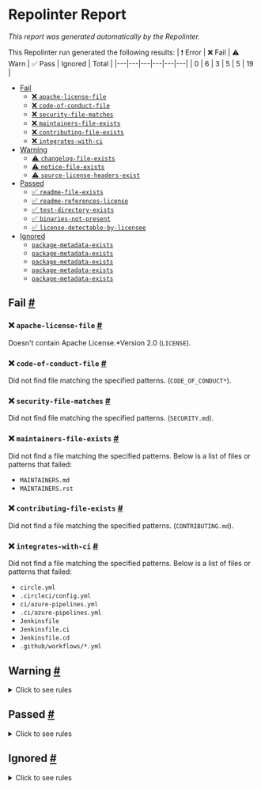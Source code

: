 # Repolinter Report

*This report was generated automatically by the Repolinter.*

This Repolinter run generated the following results:
| ❗  Error | ❌  Fail | ⚠️  Warn | ✅  Pass | Ignored | Total |
|---|---|---|---|---|---|
| 0 | 6 | 3 | 5 | 5 | 19 |

- [Fail](#user-content-fail)
  - [❌ `apache-license-file`](#user-content--apache-license-file)
  - [❌ `code-of-conduct-file`](#user-content--code-of-conduct-file)
  - [❌ `security-file-matches`](#user-content--security-file-matches)
  - [❌ `maintainers-file-exists`](#user-content--maintainers-file-exists)
  - [❌ `contributing-file-exists`](#user-content--contributing-file-exists)
  - [❌ `integrates-with-ci`](#user-content--integrates-with-ci)
- [Warning](#user-content-warning)
  - [⚠️ `changelog-file-exists`](#user-content--changelog-file-exists)
  - [⚠️ `notice-file-exists`](#user-content--notice-file-exists)
  - [⚠️ `source-license-headers-exist`](#user-content--source-license-headers-exist)
- [Passed](#user-content-passed)
  - [✅ `readme-file-exists`](#user-content--readme-file-exists)
  - [✅ `readme-references-license`](#user-content--readme-references-license)
  - [✅ `test-directory-exists`](#user-content--test-directory-exists)
  - [✅ `binaries-not-present`](#user-content--binaries-not-present)
  - [✅ `license-detectable-by-licensee`](#user-content--license-detectable-by-licensee)
- [Ignored](#user-content-ignored)
  - [`package-metadata-exists`](#user-content-package-metadata-exists)
  - [`package-metadata-exists`](#user-content-package-metadata-exists)
  - [`package-metadata-exists`](#user-content-package-metadata-exists)
  - [`package-metadata-exists`](#user-content-package-metadata-exists)
  - [`package-metadata-exists`](#user-content-package-metadata-exists)

## Fail <a href="#user-content-fail" id="fail">#</a>

### ❌ `apache-license-file` <a href="#user-content--apache-license-file" id="-apache-license-file">#</a>

Doesn't contain Apache License.*Version 2.0 (`LICENSE`).

### ❌ `code-of-conduct-file` <a href="#user-content--code-of-conduct-file" id="-code-of-conduct-file">#</a>

Did not find file matching the specified patterns. (`CODE_OF_CONDUCT*`).

### ❌ `security-file-matches` <a href="#user-content--security-file-matches" id="-security-file-matches">#</a>

Did not find file matching the specified patterns. (`SECURITY.md`).

### ❌ `maintainers-file-exists` <a href="#user-content--maintainers-file-exists" id="-maintainers-file-exists">#</a>

Did not find a file matching the specified patterns. Below is a list of files or patterns that failed:

- `MAINTAINERS.md`
- `MAINTAINERS.rst`

### ❌ `contributing-file-exists` <a href="#user-content--contributing-file-exists" id="-contributing-file-exists">#</a>

Did not find a file matching the specified patterns. (`CONTRIBUTING.md`).

### ❌ `integrates-with-ci` <a href="#user-content--integrates-with-ci" id="-integrates-with-ci">#</a>

Did not find a file matching the specified patterns. Below is a list of files or patterns that failed:

- `circle.yml`
- `.circleci/config.yml`
- `ci/azure-pipelines.yml`
- `.ci/azure-pipelines.yml`
- `Jenkinsfile`
- `Jenkinsfile.ci`
- `Jenkinsfile.cd`
- `.github/workflows/*.yml`


## Warning <a href="#user-content-warning" id="warning">#</a>

<details>
<summary>Click to see rules</summary>

### ⚠️ `changelog-file-exists` <a href="#user-content--changelog-file-exists" id="-changelog-file-exists">#</a>

Did not find a file matching the specified patterns. (`CHANGELOG.md`).

### ⚠️ `notice-file-exists` <a href="#user-content--notice-file-exists" id="-notice-file-exists">#</a>

Did not find a file matching the specified patterns. (`NOTICE*`).

### ⚠️ `source-license-headers-exist` <a href="#user-content--source-license-headers-exist" id="-source-license-headers-exist">#</a>

Below is a list of files or patterns that failed:

- `docs/locale/es/source/_build/html/_static/doctools.js`: The first 7 lines do not contain the pattern(s): License.
- `docs/locale/es/source/_build/html/_static/documentation_options.js`: The first 7 lines do not contain the pattern(s): Copyright, License.
- `docs/locale/es/source/_build/html/_static/jquery-3.4.1.js`: The first 7 lines do not contain the pattern(s): Copyright, License.
- `docs/locale/es/source/_build/html/_static/jquery.js`: The first 7 lines do not contain the pattern(s): Copyright.
- `docs/locale/es/source/_build/html/_static/language_data.js`: The first 7 lines do not contain the pattern(s): Copyright, License.
- `docs/locale/es/source/_build/html/_static/searchtools.js`: The first 7 lines do not contain the pattern(s): License.
- `docs/locale/es/source/_build/html/_static/underscore-1.3.1.js`: The first 7 lines do not contain the pattern(s): Copyright.
- `docs/locale/es/source/_build/html/_static/underscore.js`: The first 7 lines do not contain the pattern(s): Copyright.
- `docs/locale/pt_BR/source/_build/html/_static/doctools.js`: The first 7 lines do not contain the pattern(s): License.
- `docs/locale/pt_BR/source/_build/html/_static/documentation_options.js`: The first 7 lines do not contain the pattern(s): Copyright, License.
- `docs/locale/pt_BR/source/_build/html/_static/jquery-3.4.1.js`: The first 7 lines do not contain the pattern(s): Copyright, License.
- `docs/locale/pt_BR/source/_build/html/_static/jquery.js`: The first 7 lines do not contain the pattern(s): Copyright.
- `docs/locale/pt_BR/source/_build/html/_static/language_data.js`: The first 7 lines do not contain the pattern(s): Copyright, License.
- `docs/locale/pt_BR/source/_build/html/_static/searchtools.js`: The first 7 lines do not contain the pattern(s): License.
- `docs/locale/pt_BR/source/_build/html/_static/underscore-1.3.1.js`: The first 7 lines do not contain the pattern(s): Copyright.
- `docs/locale/pt_BR/source/_build/html/_static/underscore.js`: The first 7 lines do not contain the pattern(s): Copyright.
- `docs/locale/es/source/_build/html/_static/js/modernizr.min.js`: The first 7 lines do not contain the pattern(s): Copyright, License.
- `docs/locale/es/source/_build/html/_static/js/theme.js`: The first 7 lines do not contain the pattern(s): Copyright.
- `docs/locale/pt_BR/source/_build/html/_static/js/modernizr.min.js`: The first 7 lines do not contain the pattern(s): Copyright, License.
- `docs/locale/pt_BR/source/_build/html/_static/js/theme.js`: The first 7 lines do not contain the pattern(s): Copyright.

</details>

## Passed <a href="#user-content-passed" id="passed">#</a>

<details>
<summary>Click to see rules</summary>

### ✅ `readme-file-exists` <a href="#user-content--readme-file-exists" id="-readme-file-exists">#</a>

Found file (`README.md`).

### ✅ `readme-references-license` <a href="#user-content--readme-references-license" id="-readme-references-license">#</a>

Contains license (`README.md`).

### ✅ `test-directory-exists` <a href="#user-content--test-directory-exists" id="-test-directory-exists">#</a>

Found file (`docs/locale/ar/source/test_network.md`).

### ✅ `binaries-not-present` <a href="#user-content--binaries-not-present" id="-binaries-not-present">#</a>

Excluded file type doesn't exist. (`**/*.exe,**/*.dll,!**/node_modules/**`).

### ✅ `license-detectable-by-licensee` <a href="#user-content--license-detectable-by-licensee" id="-license-detectable-by-licensee">#</a>

Licensee identified the license for project: CC-BY-4.0.

</details>

## Ignored <a href="#user-content-ignored" id="ignored">#</a>

<details>
<summary>Click to see rules</summary>

### `package-metadata-exists` <a href="#user-content-package-metadata-exists" id="package-metadata-exists">#</a>

This rule was ignored for the following reason: ignored due to unsatisfied condition(s): "language=javascript"

### `package-metadata-exists` <a href="#user-content-package-metadata-exists" id="package-metadata-exists">#</a>

This rule was ignored for the following reason: ignored due to unsatisfied condition(s): "language=go"

### `package-metadata-exists` <a href="#user-content-package-metadata-exists" id="package-metadata-exists">#</a>

This rule was ignored for the following reason: ignored due to unsatisfied condition(s): "language=ruby"

### `package-metadata-exists` <a href="#user-content-package-metadata-exists" id="package-metadata-exists">#</a>

This rule was ignored for the following reason: ignored due to unsatisfied condition(s): "language=java"

### `package-metadata-exists` <a href="#user-content-package-metadata-exists" id="package-metadata-exists">#</a>

This rule was ignored for the following reason: ignored due to unsatisfied condition(s): "language=python"

</details>

